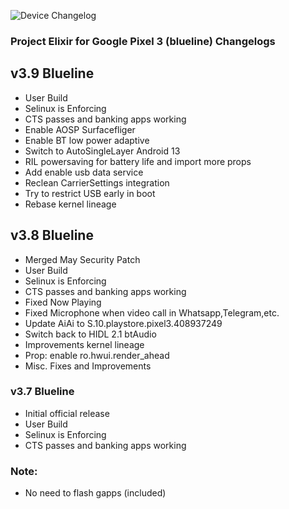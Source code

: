![Device Changelog](https://i.imgur.com/C0Wcdr5.png)

### Project Elixir for Google Pixel 3 (blueline) Changelogs

## v3.9 Blueline
- User Build
- Selinux is Enforcing
- CTS passes and banking apps working
- Enable AOSP Surfacefliger
- Enable BT low power adaptive
- Switch to AutoSingleLayer Android 13
- RIL powersaving for battery life and import more props
- Add enable usb data service
- Reclean CarrierSettings integration
- Try to restrict USB early in boot
- Rebase kernel lineage

## v3.8 Blueline
- Merged May Security Patch
- User Build
- Selinux is Enforcing
- CTS passes and banking apps working
- Fixed Now Playing
- Fixed Microphone when video call in Whatsapp,Telegram,etc.
- Update AiAi to S.10.playstore.pixel3.408937249 
- Switch back to HIDL 2.1 btAudio
- Improvements kernel lineage
- Prop: enable ro.hwui.render_ahead
- Misc. Fixes and Improvements

### v3.7 Blueline
- Initial official release
- User Build
- Selinux is Enforcing
- CTS passes and banking apps working

### Note:
- No need to flash gapps (included)